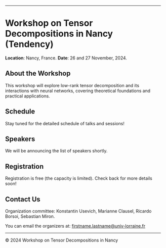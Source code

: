 

---

# Workshop on Tensor Decompositions in Nancy (Tendency)

**Location**: Nancy, France. 
**Date**: 26 and 27 November, 2024.

## About the Workshop
This workshop will explore low-rank tensor decomposition and its interactions with neural networks, covering theoretical foundations and practical applications.

## Schedule
Stay tuned for the detailed schedule of talks and sessions!

## Speakers
We will be announcing the list of speakers shortly.

## Registration
Registration is free (the capacity is limited). Check back for more details soon!


## Contact Us

Organization committee: Konstantin Usevich, Marianne Clausel, Ricardo Borsoi, Sebastian Miron.

You can email the organizers at: [firstname.lastname@univ-lorraine.fr](firstname.lastname@univ-lorraine.fr)

---

&copy; 2024 Workshop on Tensor Decompositions in Nancy

